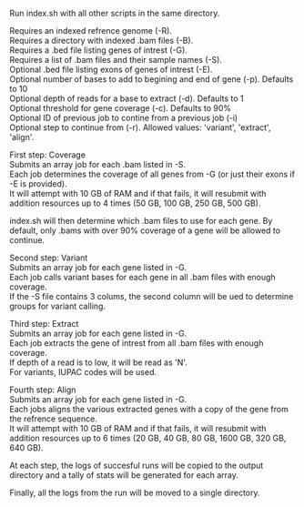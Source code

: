Run index.sh with all other scripts in the same directory.

Requires an indexed refrence genome (-R).  
Requires a directory with indexed .bam files (-B).  
Requires a .bed file listing genes of intrest (-G).  
Requires a list of .bam files and their sample names (-S).  
Optional .bed file listing exons of genes of intrest (-E).  
Optional number of bases to add to begining and end of gene (-p). Defaults to 10  
Optional depth of reads for a base to extract (-d). Defaults to 1  
Optional threshold for gene coverage (-c). Defaults to 90%  
Optional ID of previous job to contine from a previous job (-i)  
Optional step to continue from (-r). Allowed values: 'variant', 'extract', 'align'.  

First step: Coverage  
	Submits an array job for each .bam listed in -S.  
 	Each job determines the coverage of all genes from -G (or just their exons if -E is provided).  
	It will attempt with 10 GB of RAM and if that fails, it will resubmit with addition resources up to 4 times (50 GB, 100 GB, 250 GB, 500 GB).  

index.sh will then determine which .bam files to use for each gene. By default, only .bams with over 90% coverage of a gene will be allowed to continue.  

Second step: Variant  
	Submits an array job for each gene listed in -G.  
 	Each job calls variant bases for each gene in all .bam files with enough coverage.  
	If the -S file contains 3 colums, the second column will be ued to determine groups for variant calling.  

 Third step: Extract  
 	Submits an array job for each gene listed in -G.  
	Each job extracts the gene of intrest from all .bam files with enough coverage.  
 	If depth of a read is to low, it will be read as 'N'.  
	For variants, IUPAC codes will be used.  

Fourth step: Align  
	Submits an array job for each gene listed in -G.  
	Each jobs aligns the various extracted genes with a copy of the gene from the refrence sequence.  
	It will attempt with 10 GB of RAM and if that fails, it will resubmit with addition resources up to 6 times (20 GB, 40 GB, 80 GB, 1600 GB, 320 GB, 640 GB).  

At each step, the logs of succesful runs will be copied to the output directory and a tally of stats will be generated for each array.  

Finally, all the logs from the run will be moved to a single directory.  
